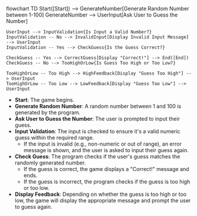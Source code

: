 flowchart TD
    Start([Start]) --> GenerateNumber[Generate Random Number between 1-100]
    GenerateNumber --> UserInput[Ask User to Guess the Number]
    
    UserInput --> InputValidation{Is Input a Valid Number?}
    InputValidation -- No --> InvalidInput[Display Invalid Input Message] --> UserInput
    InputValidation -- Yes --> CheckGuess{Is the Guess Correct?}
    
    CheckGuess -- Yes --> CorrectGuess[Display "Correct!"] --> End([End])
    CheckGuess -- No --> TooHighOrLow{Is Guess Too High or Too Low?}
    
    TooHighOrLow -- Too High --> HighFeedback[Display "Guess Too High"] --> UserInput
    TooHighOrLow -- Too Low --> LowFeedback[Display "Guess Too Low"] --> UserInput
* **Start**: The game begins.
* **Generate Random Number**: A random number between 1 and 100 is generated by the program.
* **Ask User to Guess the Number**: The user is prompted to input their guess.
* **Input Validation**: The input is checked to ensure it's a valid numeric guess within the required range.
  * If the input is invalid (e.g., non-numeric or out of range), an error message is shown, and the user is asked to input their guess again.
* **Check Guess**: The program checks if the user's guess matches the randomly generated number.
  * If the guess is correct, the game displays a "Correct!" message and ends.
  * If the guess is incorrect, the program checks if the guess is too high or too low.
* **Display Feedback**: Depending on whether the guess is too high or too low, the game will display the appropriate message and prompt the user to guess again.